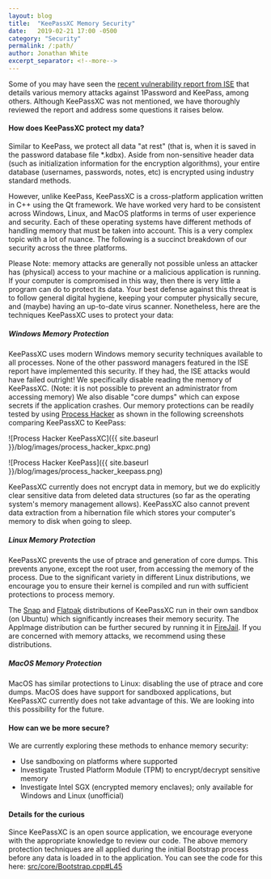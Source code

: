 ```yaml
---
layout: blog
title:  "KeePassXC Memory Security"
date:   2019-02-21 17:00 -0500
category: "Security"
permalink: /:path/
author: Jonathan White
excerpt_separator: <!--more-->
---
```


Some of you may have seen the [recent vulnerability report from ISE](https://www.securityevaluators.com/casestudies/password-manager-hacking/) that details various memory attacks against 1Password and KeePass, among others. Although KeePassXC was not mentioned, we have thoroughly reviewed the report and address some questions it raises below.

#### How does KeePassXC protect my data?
Similar to KeePass, we protect all data "at rest" (that is, when it is saved in the password database file *.kdbx). Aside from non-sensitive header data (such as initialization information for the encryption algorithms), your entire database (usernames, passwords, notes, etc) is encrypted using industry standard methods.

However, unlike KeePass, KeePassXC is a cross-platform application written in C++ using the Qt framework. We have worked very hard to be consistent across Windows, Linux, and MacOS platforms in terms of user experience and security. Each of these operating systems have different methods of handling memory that must be taken into account. This is a very complex topic with a lot of nuance. The following is a succinct breakdown of our security across the three platforms.

<!--more-->

Please Note: memory attacks are generally not possible unless an attacker has (physical) access to your machine or a malicious application is running. If your computer is compromised in this way, then there is very little a program can do to protect its data. Your best defense against this threat is to follow general digital hygiene, keeping your computer physically secure, and (maybe) having an up-to-date virus scanner. Nonetheless, here are the techniques KeePassXC uses to protect your data:

##### Windows Memory Protection
KeePassXC uses modern Windows memory security techniques available to all processes. None of the other password managers featured in the ISE report have implemented this security. If they had, the ISE attacks would have failed outright! We specifically disable reading the memory of KeePassXC. (Note: it is not possible to prevent an administrator from accessing memory) We also disable "core dumps" which can expose secrets if the application crashes. Our memory protections can be readily tested by using [Process Hacker](https://processhacker.sourceforge.io/) as shown in the following screenshots comparing KeePassXC to KeePass:

![Process Hacker KeePassXC]({{ site.baseurl }}/blog/images/process_hacker_kpxc.png)

![Process Hacker KeePass]({{ site.baseurl }}/blog/images/process_hacker_keepass.png)

KeePassXC currently does not encrypt data in memory, but we do explicitly clear sensitive data from deleted data structures (so far as the operating system's memory management allows). KeePassXC also cannot prevent data extraction from a hibernation file which stores your computer's memory to disk when going to sleep.

##### Linux Memory Protection
KeePassXC prevents the use of ptrace and generation of core dumps. This prevents anyone, except the root user, from accessing the memory of the process. Due to the significant variety in different Linux distributions, we encourage you to ensure their kernel is compiled and run with sufficient protections to process memory.

The [Snap](https://snapcraft.io/keepassxc) and [Flatpak](https://flathub.org/apps/details/org.keepassxc.KeePassXC) distributions of KeePassXC run in their own sandbox (on Ubuntu) which significantly increases their memory security. The AppImage distribution can be further secured by running it in [FireJail](https://firejail.wordpress.com/). If you are concerned with memory attacks, we recommend using these distributions.

##### MacOS Memory Protection
MacOS has similar protections to Linux: disabling the use of ptrace and core dumps. MacOS does have support for sandboxed applications, but KeePassXC currently does not take advantage of this. We are looking into this possibility for the future.

#### How can we be more secure?
We are currently exploring these methods to enhance memory security:

* Use sandboxing on platforms where supported
* Investigate Trusted Platform Module (TPM) to encrypt/decrypt sensitive memory
* Investigate Intel SGX (encrypted memory enclaves); only available for Windows and Linux (unofficial)

#### Details for the curious
Since KeePassXC is an open source application, we encourage everyone with the appropriate knowledge to review our code. The above memory protection techniques are all applied during the initial Bootstrap process before any data is loaded in to the application. You can see the code for this here: [src/core/Bootstrap.cpp#L45](https://github.com/keepassxreboot/keepassxc/blob/develop/src/core/Bootstrap.cpp#L45)
